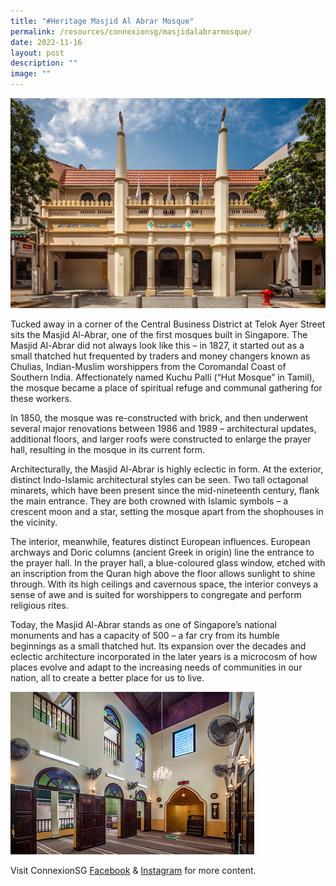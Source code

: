 ```yaml
---
title: "#Heritage Masjid Al Abrar Mosque"
permalink: /resources/connexionsg/masjidalabrarmosque/
date: 2022-11-16
layout: post
description: ""
image: ""
---
```


![](/images/connexionsg/2022/masjid%201.png)

Tucked away in a corner of the Central Business District at Telok Ayer Street sits the Masjid Al-Abrar, one of the first mosques built in Singapore. The Masjid Al-Abrar did not always look like this – in 1827, it started out as a small thatched hut frequented by traders and money changers known as Chulias, Indian-Muslim worshippers from the Coromandal Coast of Southern India. Affectionately named Kuchu Palli (“Hut Mosque” in Tamil), the mosque became a place of spiritual refuge and communal gathering for these workers.

In 1850, the mosque was re-constructed with brick, and then underwent several major renovations between 1986 and 1989 – architectural updates, additional floors, and larger roofs were constructed to enlarge the prayer hall, resulting in the mosque in its current form.

Architecturally, the Masjid Al-Abrar is highly eclectic in form. At the exterior, distinct Indo-Islamic architectural styles can be seen. Two tall octagonal minarets, which have been present since the mid-nineteenth century, flank the main entrance. They are both crowned with Islamic symbols – a crescent moon and a star, setting the mosque apart from the shophouses in the vicinity.

The interior, meanwhile, features distinct European influences. European archways and Doric columns (ancient Greek in origin) line the entrance to the prayer hall. In the prayer hall, a blue-coloured glass window, etched with an inscription from the Quran high above the floor allows sunlight to shine through. With its high ceilings and cavernous space, the interior conveys a sense of awe and is suited for worshippers to congregate and perform religious rites.

Today, the Masjid Al-Abrar stands as one of Singapore’s national monuments and has a capacity of 500 – a far cry from its humble beginnings as a small thatched hut. Its expansion over the decades and eclectic architecture incorporated in the later years is a microcosm of how places evolve and adapt to the increasing needs of communities in our nation, all to create a better place for us to live. 

![](/images/connexionsg/2022/masjid%202.png)

Visit ConnexionSG [Facebook](https://www.facebook.com/ConnexionSG) & [Instagram](https://www.instagram.com/connexionsg/) for more content.